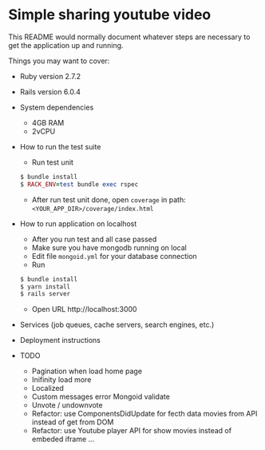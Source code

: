 # Simple sharing youtube video

This README would normally document whatever steps are necessary to get the
application up and running.

Things you may want to cover:

* Ruby version
  2.7.2

* Rails version
  6.0.4

* System dependencies
  - 4GB RAM
  - 2vCPU

* How to run the test suite
  - Run test unit
  ```ruby
  $ bundle install
  $ RACK_ENV=test bundle exec rspec
  ```
  - After run test unit done, open `coverage` in path:
  ```<YOUR_APP_DIR>/coverage/index.html```


* How to run application on localhost
  - After you run test and all case passed
  - Make sure you have mongodb running on local
  - Edit file `mongoid.yml` for your database connection
  - Run
  ```ruby
  $ bundle install
  $ yarn install
  $ rails server
  ```

  - Open URL http://localhost:3000

* Services (job queues, cache servers, search engines, etc.)

* Deployment instructions

* TODO
  - Pagination when load home page
  - Inifinity load more
  - Localized
  - Custom messages error Mongoid validate
  - Unvote / undownvote
  - Refactor: use ComponentsDidUpdate for fecth data movies from API instead of get from DOM 
  - Refactor: use Youtube player API for show movies instead of embeded iframe
...
